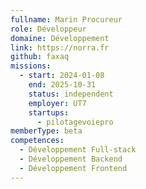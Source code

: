 ```yaml
---
fullname: Marin Procureur
role: Développeur
domaine: Développement
link: https://norra.fr
github: faxaq
missions:
  - start: 2024-01-08
    end: 2025-10-31
    status: independent
    employer: UT7
    startups:
      - pilotagevoiepro
memberType: beta
competences:
  - Développement Full-stack
  - Développement Backend
  - Développement Frontend
---
```

